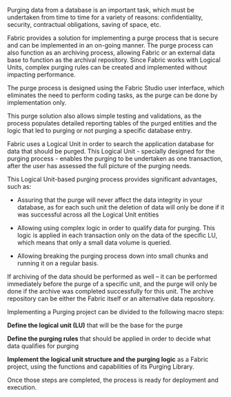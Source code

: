 Purging data from a database is an important task, which must be undertaken from time to time for a variety of reasons: confidentiality, security, contractual obligations, saving of space, etc.

Fabric provides a solution for implementing a purge process that is secure and can be implemented in an on-going manner. The purge process can also function as an archiving process, allowing Fabric or an external data base to function as the archival repository. Since Fabric works with Logical Units, complex purging rules can be created and implemented without impacting performance. 

The purge process is designed using the Fabric Studio user interface, which eliminates the need to perform coding tasks, as the purge can be done by implementation only.

This purge solution also allows simple testing and validations, as the process populates detailed reporting tables of the purged entities and the logic that led to purging or not purging a specific database entry.

Fabric uses a Logical Unit in order to search the application database for data that should be purged. This Logical Unit - specially designed for the purging process - enables the purging to be undertaken as one transaction, after the user has assessed the full picture of the purging needs.  

This Logical Unit-based purging process provides significant advantages, such as:

- Assuring that the purge will never affect the data integrity in your database, as for each such unit the deletion of data will only be done if it was successful across all the Logical Unit entities

- Allowing using complex logic in order to qualify data for purging. This logic is applied in each transaction only on the data of the specific LU, which means that only a small data volume is queried.

- Allowing breaking the purging process down into small chunks and running it on a regular basis. 


If archiving of the data should be performed as well – it can be performed immediately before the purge of a specific unit, and the purge will only be done if the archive was completed successfully for this unit. The archive repository can be either the Fabric itself or an alternative data repository.

Implementing a Purging project can be divided to the following macro steps: 

   **Define the logical unit (LU)** that will be the base for the purge

   **Define the purging rules** that should be applied in order to decide what data qualifies for purging

   **Implement the logical unit structure and the purging logic** as a Fabric project, using the functions and capabilities of its Purging Library.

Once those steps are completed, the process is ready for deployment and execution.


